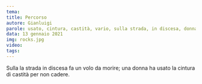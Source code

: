 ```yaml
---
tema:
title: Percorso
autore: Gianluigi
parole: usato, cintura, castità, vario, sulla strada, in discesa, donna, morire, volo
data: 13 gennaio 2021
img: rocks.jpg
video: 
tags: 
---
```

Sulla la strada in discesa fa un volo da morire; una
donna ha usato la cintura di castità per non cadere.
